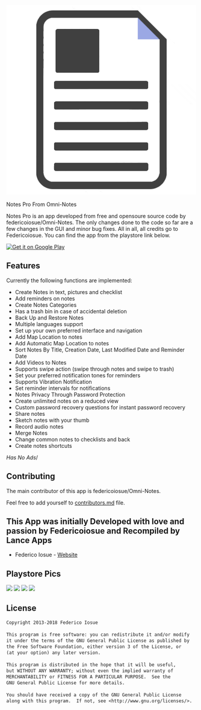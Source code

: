  ![icon](assets/icon.png)

Notes Pro From Omni-Notes

Notes Pro is an app developed from free and opensoure source code by federicoiosue/Omni-Notes. The only changes done to the code so far are a few changes in the GUI and minor bug fixes. All in all, all credits go to Federicoiosue. You can find the app from the playstore link below.

<a href="https://https://play.google.com/store/apps/details?id=com.lancenotes.app" target="_blank">
<img src="https://play.google.com/intl/en_us/badges/images/generic/en-play-badge.png" alt="Get it on Google Play" height="90"/></a>

## Features

Currently the following functions are implemented:

* Create Notes in text, pictures and checklist 
* Add reminders on notes
* Create Notes Categories 
* Has a trash bin in case of accidental deletion 
* Back Up and Restore Notes 
* Multiple languages support
* Set up your own preferred interface and navigation 
* Add Map Location to notes
* Add Automatic Map Location to notes
* Sort Notes By Title, Creation Date, Last Modified Date and Reminder Date
* Add Videos to Notes 
* Supports swipe action (swipe through notes and swipe to trash) 
* Set your preferred notification tones for reminders
* Supports Vibration Notification
* Set reminder intervals for notifications
* Notes Privacy Through Password Protection
* Create unlimited notes on a reduced view
* Custom password recovery questions for instant password recovery 
* Share notes
* Sketch notes with your thumb
* Record audio notes
* Merge Notes
* Change common notes to checklists and back
* Create notes shortcuts

*Has No Ads*/

## Contributing

The main contributor of this app is federicoiosue/Omni-Notes.

Feel free to add yourself to [contributors.md](https://github.com/federicoiosue/Omni-Notes/blob/develop/contributors.md) file.

## This App was initially Developed with love and passion by Federicoiosue and Recompiled by Lance Apps


* Federico Iosue - [Website](https://federico.iosue.it)

## Playstore Pics

![](https://raw.githubusercontent.com//Lancelotiwaba/Omni-Notes/fastlane/metadata/android/en-US/images/phoneScreenshots/02.png)
![](https://raw.githubusercontent.com/federicoiosue/Omni-Notes/develop/assets/play_store_pics/03.png)
![](https://raw.githubusercontent.com/federicoiosue/Omni-Notes/develop/assets/play_store_pics/04.png)
![](https://raw.githubusercontent.com/federicoiosue/Omni-Notes/develop/assets/play_store_pics/05.png)

## License


    Copyright 2013-2018 Federico Iosue
    
    This program is free software: you can redistribute it and/or modify
    it under the terms of the GNU General Public License as published by
    the Free Software Foundation, either version 3 of the License, or
    (at your option) any later version.
    
    This program is distributed in the hope that it will be useful,
    but WITHOUT ANY WARRANTY; without even the implied warranty of
    MERCHANTABILITY or FITNESS FOR A PARTICULAR PURPOSE.  See the
    GNU General Public License for more details.
    
    You should have received a copy of the GNU General Public License
    along with this program.  If not, see <http://www.gnu.org/licenses/>.


